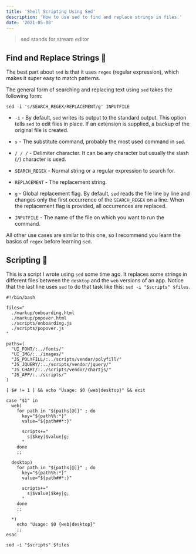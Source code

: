 ```yaml
---
title: 'Shell Scripting Using Sed'
description: 'How to use sed to find and replace strings in files.'
date: '2021-05-08'
---
```


> sed stands for stream editor

## Find and Replace Strings <span class="emoji">🔎</span>

The best part about `sed` is that it uses `regex` (regular expression), which makes it super easy to match patterns.

The general form of searching and replacing text using `sed` takes the following form:

```bash[class="command-line"]
sed -i 's/SEARCH_REGEX/REPLACEMENT/g' INPUTFILE
```

- `-i` - By default, `sed` writes its output to the standard output. This option tells `sed` to edit files in place. If an extension is supplied, a backup of the original file is created.

- `s` - The substitute command, probably the most used command in `sed`.

- `/ / /` - Delimiter character. It can be any character but usually the slash (`/`) character is used.

- `SEARCH_REGEX` - Normal string or a regular expression to search for.

- `REPLACEMENT` - The replacement string.

- `g` - Global replacement flag. By default, `sed` reads the file line by line and changes only the first occurrence of the `SEARCH_REGEX` on a line. When the replacement flag is provided, all occurrences are replaced.

- `INPUTFILE` - The name of the file on which you want to run the command.

All other use cases are similar to this one, so I recommend you learn the basics of `regex` before learning `sed`.

## Scripting <span class="emoji">📜</span>

This is a script I wrote using `sed` some time ago. It replaces some strings in different files between the `desktop` and the `web` versions of an app. Notice that the last line uses `sed` to do that task like this: `sed -i "$scripts" $files`.

```bash[class="line-numbers"]
#!/bin/bash

files="
  ./markup/onboarding.html
  ./markup/popover.html
  ./scripts/onboarding.js
  ./scripts/popover.js
"

paths=(
  "UI_FONT/:../fonts/"
  "UI_IMG/:../images/"
  "JS_POLYFILL/:../scripts/vendor/polyfill/"
  "JS_JQUERY/:../scripts/vendor/jquery/"
  "JS_CHART/:../scripts/vendor/chartjs/"
  "JS_APP/:../scripts/"
)

[ $# != 1 ] && echo "Usage: $0 {web|desktop}" && exit

case "$1" in
  web)
    for path in "${paths[@]}" ; do
      key="${path%%:*}"
      value="${path##*:}"

      scripts+="
        s|$key|$value|g;
      "
    done
    ;;

  desktop)
    for path in "${paths[@]}" ; do
      key="${path%%:*}"
      value="${path##*:}"

      scripts+="
        s|$value|$key|g;
      "
    done
    ;;

  *)
    echo "Usage: $0 {web|desktop}"
    ;;
esac

sed -i "$scripts" $files
```
